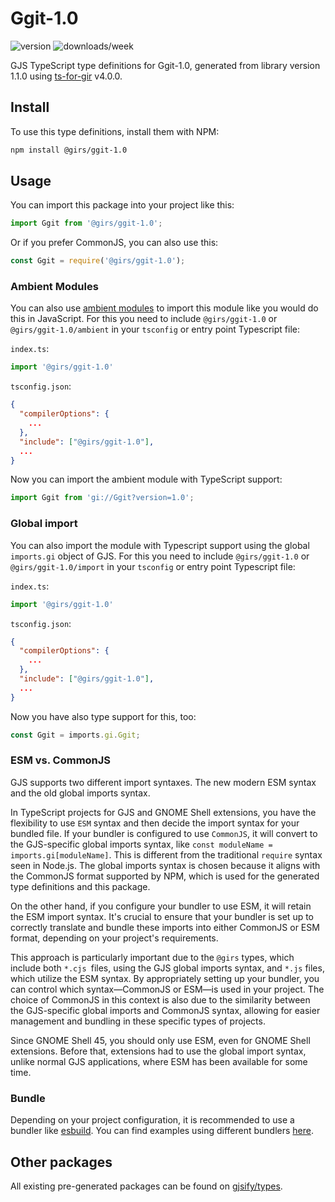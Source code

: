 
# Ggit-1.0

![version](https://img.shields.io/npm/v/@girs/ggit-1.0)
![downloads/week](https://img.shields.io/npm/dw/@girs/ggit-1.0)


GJS TypeScript type definitions for Ggit-1.0, generated from library version 1.1.0 using [ts-for-gir](https://github.com/gjsify/ts-for-gir) v4.0.0.


## Install

To use this type definitions, install them with NPM:
```bash
npm install @girs/ggit-1.0
```

## Usage

You can import this package into your project like this:
```ts
import Ggit from '@girs/ggit-1.0';
```

Or if you prefer CommonJS, you can also use this:
```ts
const Ggit = require('@girs/ggit-1.0');
```

### Ambient Modules

You can also use [ambient modules](https://github.com/gjsify/ts-for-gir/tree/main/packages/cli#ambient-modules) to import this module like you would do this in JavaScript.
For this you need to include `@girs/ggit-1.0` or `@girs/ggit-1.0/ambient` in your `tsconfig` or entry point Typescript file:

`index.ts`:
```ts
import '@girs/ggit-1.0'
```

`tsconfig.json`:
```json
{
  "compilerOptions": {
    ...
  },
  "include": ["@girs/ggit-1.0"],
  ...
}
```

Now you can import the ambient module with TypeScript support: 

```ts
import Ggit from 'gi://Ggit?version=1.0';
```

### Global import

You can also import the module with Typescript support using the global `imports.gi` object of GJS.
For this you need to include `@girs/ggit-1.0` or `@girs/ggit-1.0/import` in your `tsconfig` or entry point Typescript file:

`index.ts`:
```ts
import '@girs/ggit-1.0'
```

`tsconfig.json`:
```json
{
  "compilerOptions": {
    ...
  },
  "include": ["@girs/ggit-1.0"],
  ...
}
```

Now you have also type support for this, too:

```ts
const Ggit = imports.gi.Ggit;
```


### ESM vs. CommonJS

GJS supports two different import syntaxes. The new modern ESM syntax and the old global imports syntax.

In TypeScript projects for GJS and GNOME Shell extensions, you have the flexibility to use `ESM` syntax and then decide the import syntax for your bundled file. If your bundler is configured to use `CommonJS`, it will convert to the GJS-specific global imports syntax, like `const moduleName = imports.gi[moduleName]`. This is different from the traditional `require` syntax seen in Node.js. The global imports syntax is chosen because it aligns with the CommonJS format supported by NPM, which is used for the generated type definitions and this package.

On the other hand, if you configure your bundler to use ESM, it will retain the ESM import syntax. It's crucial to ensure that your bundler is set up to correctly translate and bundle these imports into either CommonJS or ESM format, depending on your project's requirements.

This approach is particularly important due to the `@girs` types, which include both `*.cjs `files, using the GJS global imports syntax, and `*.js` files, which utilize the ESM syntax. By appropriately setting up your bundler, you can control which syntax—CommonJS or ESM—is used in your project. The choice of CommonJS in this context is also due to the similarity between the GJS-specific global imports and CommonJS syntax, allowing for easier management and bundling in these specific types of projects.

Since GNOME Shell 45, you should only use ESM, even for GNOME Shell extensions. Before that, extensions had to use the global import syntax, unlike normal GJS applications, where ESM has been available for some time.

### Bundle

Depending on your project configuration, it is recommended to use a bundler like [esbuild](https://esbuild.github.io/). You can find examples using different bundlers [here](https://github.com/gjsify/ts-for-gir/tree/main/examples).

## Other packages

All existing pre-generated packages can be found on [gjsify/types](https://github.com/gjsify/types).

